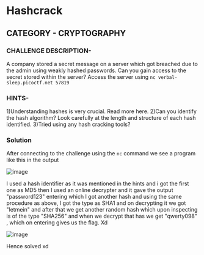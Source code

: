 # Hashcrack

## CATEGORY - CRYPTOGRAPHY

### CHALLENGE DESCRIPTION-
A company stored a secret message on a server which got breached due to the admin using weakly hashed passwords. Can you gain access to the secret stored within the server?
Access the server using `nc verbal-sleep.picoctf.net 57819`

### HINTS-

1)Understanding hashes is very crucial. Read more here.
2)Can you identify the hash algorithm? Look carefully at the length and structure of each hash identified.
3)Tried using any hash cracking tools?

### Solution
After connecting to the challenge using the `nc` command we see a program like this in the output


![image](https://github.com/user-attachments/assets/52ac32da-c175-45f3-96cb-c3d89835ec5c)

I used a hash identifier as it was mentioned in the hints and i got the first one as MD5 then I used an online decrypter and it gave the output "password123" entering which I got another hash
and using the same procedure as above, I got the type as SHA1 and on decrypting it we got "letmein" and after that we get another random hash which upon inspecting is of the type "SHA256" and when we decrypt that has
we get "qwerty098" , which on entering gives us the flag. Xd 

![image](https://github.com/user-attachments/assets/48814584-081b-4f8d-b54c-ae2cbb2d9436)


Hence solved xd
